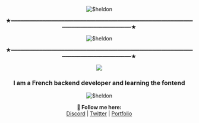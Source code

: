 <p align="center"> <img src="https://readme-typing-svg.demolab.com?font=Unbounded&weight=700&size=30&duration=5000&pause=1000&color=33F741&background=1E42FF00&center=true&width=435&lines=Its-SheldonDev" alt="$heldon" /> </p>

<p align="center">★━━━━━━━━━━━━━━━━━━━━━━━━━━━━━━━━━━━━━━━━━━━━━━━━━━━━━━━━━━━━━━━━━━━━━━━━━━━━━━━━★</p>

<p align="center"> <img src="https://svg-banners.vercel.app/api?type=origin&text1=js,;python,;php,;html-css,;java,;perl,;elixir,;eris,;go,;react.js,;z-sharp;batched,;vue.js,;sqlite3,;sql,;ruby;.net;shell" alt="$heldon" /> </p>

<p align="center">★━━━━━━━━━━━━━━━━━━━━━━━━━━━━━━━━━━━━━━━━━━━━━━━━━━━━━━━━━━━━━━━━━━━━━━━━━━━━━━━━★</p>


<p align="center"> <img src="https://discord.c99.nl/widget/theme-3/999325599740997705.png"> </p>
<h3 align="center">I am a French backend developer and learning the fontend</h3>
<p align="center"> <img src="https://komarev.com/ghpvc/?username=marius-bzcn&label=Profile%20views&color=0e75b6&style=flat" alt="$heldon" /> </p>

<p align="center">
  <b>🖤 Follow me here:</b><br>
  <a href="https://discord.sheldon-dev.fr">Discord</a> |
  <a href="https://twitter.com/Sheldon_Dev">Twitter</a> |
  <a href="https://sheldon-dev.fr">Portfolio</a>
  <br><br>
  <br><br>
</p>
